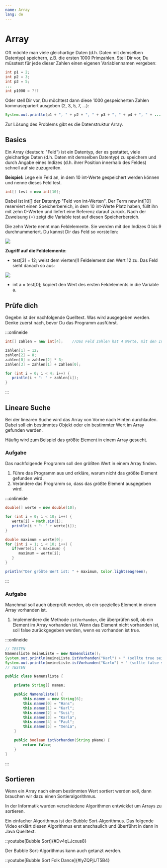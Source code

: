 ```yaml
---
name: Array
lang: de
---
```


# Array

Oft möchte man viele gleichartige Daten (d.h. Daten mit demselben Datentyp) speichern, z.B. die ersten 1000 Primzahlen. Stell Dir vor, Du müsstest für jede dieser Zahlen einen eigenen Variablennamen vergeben:

```java
int p1 = 2;
int p2 = 3;
int p3 = 5;
...
int p1000 = ?!?
```

Oder stell Dir vor, Du möchtest dann diese 1000 gespeicherten Zahlen kommasepariert ausgeben (2, 3, 5, 7, …): 

```java
System.out.println(p1 + ", " + p2 + ", " + p3 + ", " + p4 + ", " + ... + p1000);
```

Zur Lösung des Problems gibt es die Datenstruktur Array.

## Basics

Ein Array (deutsch: "Feld") ist ein Datentyp, der es gestattet, viele gleichartige Daten (d.h. Daten mit demselben Datentyp) zu speichern und durch Angabe eines Indizes (d.h. ihrer Position innerhalb des Feldes) schnell auf sie zuzugreifen.

**Beispiel:**
Lege ein Feld an, in dem 10 int-Werte gespeichert werden können und nenne dieses Feld test.

```java
int[] test = new int[10]; 
```

Dabei ist int[] der Datentyp "Feld von int-Werten". Der Term new int[10] reserviert einen Speicherbereich, in dem 10 int-Werte Platz haben, füllt ihn mit zehn 0-Werten und liefert eine Referenz darauf zurück. Nach der Zuweisung (=) zeigt die Variable test auf diesen Speicherbereich.

Die zehn Werte nennt man Feldelemente. Sie werden mit den Indizes 0 bis 9 durchnummeriert. Du kannst Dir das Feld so vorstellen:

![](/images/programmierung/array/feld1.png)

**Zugriff auf die Feldelemente:**

* test[3] = 12; weist dem vierten(!) Feldelement den Wert 12 zu. Das Feld sieht danach so aus:

![](/images/programmierung/array/feld2.png)

* int a = test[0]; kopiert den Wert des ersten Feldelements in die Variable a.

## Prüfe dich

Gegebn ist der nachfolgende Quelltext. Was wird ausgegeben werden. Denke zuerst nach, bevor Du das Programm ausführst.

:::onlineide

```java Raetsel.java
int[] zahlen = new int[4];    //Das Feld zahlen hat 4 Werte, mit den Indizes 0, 1, 2, 3

zahlen[1] = 12;
zahlen[2] = 8;
zahlen[0] = zahlen[2] * 3;
zahlen[3] = zahlen[1] + zahlen[0];

for (int i = 0; i < 4; i++) {
   println(i + ": " + zahlen[i]);
}
```

:::

## Lineare Suche

Bei der linearen Suche wird das Array von Vorne nach Hinten durchlaufen. Dabei soll ein bestimmtes Objekt oder ein bestimmter Wert im Array gefunden werden.

Häufig wird zum Beispiel das größte Element in einem Array gesucht.


### Aufgabe

Das nachfolgende Programm soll den größten Wert in einem Array finden. 

1. Führe das Programm aus und erkläre, warum nicht das größte Element gefunden wird.
2. Verändere das Programm so, dass das größte Element ausgegeben wird.

:::onlineide

```java Suche.java
double[] werte = new double[10];

for (int i = 0; i < 10; i++) {
   werte[i] = Math.sin(i);
   println(i + ": " + werte[i]);
}

double maximum = werte[0]; 
for (int i = 1; i < 10; i++) {
   if(werte[i] < maximum) {
      maximum = werte[i];
   }
}

println("Der größte Wert ist: " + maximum, Color.lightseagreen);
```

:::

### Aufgabe

Manchmal soll auch überprüft werden, ob ein spezielles Element in einem Array vorhanden ist.

1. Implementiere die Methode `istVorhanden`, die überprüfen soll, ob ein Element im Array vorhanden ist. Wenn das Element nicht vorhanden ist, soll false zurückgegeben werden, wenn es vorhanden ist true.

:::onlineide

```java Finden.java
// TESTEN
Namensliste meineListe = new Namensliste();
System.out.println(meineListe.istVorhanden("Karl") + " (sollte true sein)");
System.out.println(meineListe.istVorhanden("Karlo") + " (sollte false sein)");
// TESTEN

public class Namensliste {

    private String[] namen;

    public Namensliste() {
        this.namen = new String[6];
        this.namen[0] = "Hans";
        this.namen[1] = "Karl";
        this.namen[2] = "Susi";
        this.namen[3] = "Karla";
        this.namen[4] = "Paul";
        this.namen[5] = "Xenia";
    }

    public boolean istVorhanden(String pName) {
        return false;
    }
}

```

:::




## Sortieren

Wenn ein Array nach einem bestimmten Wert sortiert werden soll, dann brauchen wir dazu einen Sortieralgorithmus.

In der Informatik wurden verschiedene Algorithmen entwicklet um Arrays zu sortieren.

Ein einfacher Algorithmus ist der Bubble Sort-Algorithmus. Das folgende Video erklärt diesen Algorithmus erst anschaulich und überführt in dann in Java Quelltext.

::youtube[Bubble Sort]{#Dv4qLJcxus8}

Der Bubble Sort-Algorithmus kann auch getanzt werden.

::youtube[Bubble Sort Folk Dance]{#lyZQPjUT5B4}
